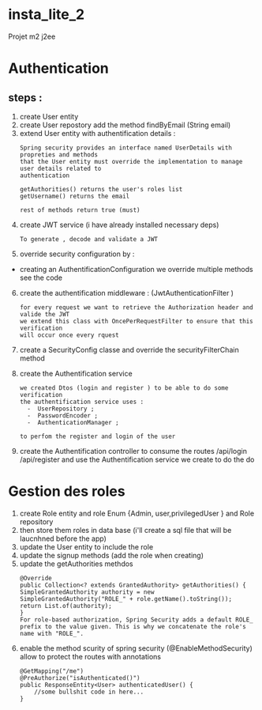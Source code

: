 # insta_lite_2
Projet m2 j2ee

# Authentication 
## steps : 
1. create User entity
2. create User repostory  add the method findByEmail (String email)
3. extend User entity with authentification details : 
   ```
   Spring security provides an interface named UserDetails with propreties and methods
   that the User entity must override the implementation to manage user details related to 
   authentication

   getAuthorities() returns the user's roles list 
   getUsername() returns the email

   rest of methods return true (must)
   ```
4. create JWT service (i have already installed necessary deps)
    ``` 
    To generate , decode and validate a JWT  
    ```
5. override security configuration by : 
  - creating an AuthentificationConfiguration we override multiple methods see the code 

6. create the authentification middleware : (JwtAuthenticationFilter )
    ```
    for every request we want to retrieve the Authorization header and valide the JWT 
    we extend this class with OncePerRequestFilter to ensure that this verification 
    will occur once every rquest 
    ```

7. create a SecurityConfig classe and override the securityFilterChain method
8. create the Authentification service 
    ```
    we created Dtos (login and register ) to be able to do some verification 
    the authentification service uses : 
      -  UserRepository ;
      -  PasswordEncoder ;
      -  AuthenticationManager ;

    to perfom the register and login of the user
    ```
9. create the Authentification controller to consume the routes /api/login /api/register and use
the Authentification service we create to do the do


# Gestion des roles
1. create Role entity  and role Enum {Admin, user,privilegedUser } and Role repository
2. then store them roles in data base (i'll create a sql file that will be laucnhned before the app)
3. update the User entity to include the role 
4. update the signup methods (add the role when creating)
5. update the getAuthorities methdos 
    ```
    @Override
    public Collection<? extends GrantedAuthority> getAuthorities() {
    SimpleGrantedAuthority authority = new SimpleGrantedAuthority("ROLE_" + role.getName().toString());    
    return List.of(authority);
    }
    For role-based authorization, Spring Security adds a default ROLE_ prefix to the value given. This is why we concatenate the role's name with "ROLE_".

    ```
6. enable the method scurity of spring security (@EnableMethodSecurity) allow to protect the routes with annotations 
    ```
    @GetMapping("/me")
    @PreAuthorize("isAuthenticated()")
    public ResponseEntity<User> authenticatedUser() {
    	//some bullshit code in here...
    }
    
    ```
